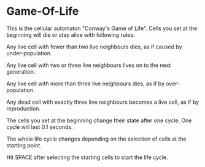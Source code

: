 # Game-Of-Life

This is the cellular automaton "Conway's Game of Life".
Cells you set at the beginning will die or stay alive with following rules:

Any live cell with fewer than two live neighbours dies, as if caused by under-population.

Any live cell with two or three live neighbours lives on to the next generation.

Any live cell with more than three live neighbours dies, as if by over-population.

Any dead cell with exactly three live neighbours becomes a live cell, as if by reproduction.

The cells you set at the beginning change their state after one cycle. One cycle will last 0.1 seconds.

The whole life cycle changes depending on the selection of cells at the starting point.


Hit SPACE after selecting the starting cells to start the life cycle.
